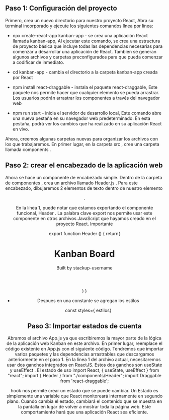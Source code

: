 ##  Paso 1: Configuración del proyecto

Primero, crea un nuevo directorio para nuestro proyecto React, Abra su terminal incorporado y ejecute los siguientes comandos línea por línea:

- npx create-react-app kanban-app - se crea una aplicación React llamada kanban-app, Al ejecutar este comando, se crea una estructura de proyecto básica que incluye todas las dependencias necesarias para comenzar a desarrollar una aplicación de React. También se generan algunos archivos y carpetas preconfigurados para que pueda comenzar a codificar de inmediato.

- cd kanban-app - cambia el directorio a la carpeta kanban-app creada por React

- npm install react-draggable - instala el paquete react-draggable, Este paquete nos permite hacer que cualquier   elemento se pueda arrastrar. Los usuarios podrán arrastrar los componentes a través del navegador web    

- npm run start - inicia el servidor de desarrollo local, Este comando abre una nueva pestaña en su navegador web predeterminado. En esta pestaña, podrá ver los cambios que ha realizado en su aplicación React en vivo.

Ahora, creemos algunas carpetas nuevas para organizar los archivos con los que trabajaremos. En primer lugar, en la carpeta src , cree una carpeta llamada components .

## Paso 2: crear el encabezado de la aplicación web
Ahora se hace  un componente de encabezado simple. Dentro de la carpeta de componentes , crea un archivo llamado Header.js . Para este encabezado, dibujaremos 2 elementos de texto dentro de nuestro elemento <header>. 

En la línea 1, puede notar que estamos exportando el componente funcional, Header . La palabra clave export nos permite usar este componente en otros archivos JavaScript que hayamos creado en el proyecto React. Importante

export function Header () {
  return(
    <header style={styles.header}>
      <h1 style={styles.title}>Kanban Board</h1>
      <p style={styles.subtitle}>Built by stackup-username</p>
    </header>
  )
}

- Despues en una constante se agregan los estilos

    const styles={ estilos}


## Paso 3: Importar estados de cuenta
Abramos el archivo App.js ya que escribiremos la mayor parte de la lógica de la aplicación web Kanban en este archivo. En primer lugar, reemplace el código existente en App.js con el siguiente código. Tendremos que importar varios paquetes y las dependencias arrastrables que descargamos anteriormente en el paso 1.
 En la línea 1 del archivo actual, necesitaremos usar dos ganchos integrados en ReactJS. Estos dos ganchos son useState y useEffect . El estado de uso
import React, { useState, useEffect } from "react";
import { Header } from "./components/Header";
import Draggable from 'react-draggable';

hook nos permite crear un estado que se puede cambiar. Un Estado es simplemente una variable que React monitoreará internamente en segundo plano. Cuando cambia el estado, cambiará el contenido que se muestra en la pantalla en lugar de volver a mostrar toda la página web. Este comportamiento hará que una aplicación React sea eficiente.